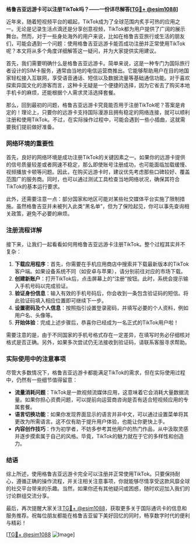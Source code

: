 **格鲁吉亚远游卡可以注册TikTok吗？——一份详尽解答[[TG💪+ @esim1088](https://t.me/s/esim1088)]**

近年来，随着短视频平台的崛起，TikTok成为了全球范围内炙手可热的应用之一。无论是记录生活点滴还是分享创意视频，TikTok都为用户提供了广阔的展示舞台。然而，对于一些身处海外的用户来说，比如在格鲁吉亚旅行或生活的朋友们，可能会遇到一个问题：使用格鲁吉亚远游卡能否成功注册并正常使用TikTok呢？本文将从多个角度详细解答这一疑问，并为大家提供实用建议。

首先，我们需要明确什么是格鲁吉亚远游卡。简单来说，这是一种专门为国际旅行者设计的SIM卡服务，通常由当地的电信运营商推出。它能够帮助用户在目的地国家轻松接入互联网，享受语音通话、短信以及数据流量等基础通信功能。对于喜欢探索异国文化的游客而言，这种卡无疑是一个便捷的选择，因为它省去了购买本地手机卡的麻烦，还能根据个人需求灵活选择套餐。

那么，回到最初的问题，格鲁吉亚远游卡究竟能否用于注册TikTok呢？答案是肯定的！理论上，只要你的远游卡支持国际漫游且拥有稳定的网络连接，就可以顺利注册和使用TikTok。不过，在实际操作过程中，可能会遇到一些小插曲，这就需要我们提前做好准备。

### 网络环境的重要性

首先，良好的网络环境是成功注册TikTok的关键因素之一。如果你的远游卡提供的信号质量较差或者网速不稳定，那么即使账号注册成功，也可能面临加载缓慢、视频播放卡顿等问题。因此，在购买远游卡时，建议优先考虑那些口碑较好、覆盖范围广的服务商。同时，也可以通过测试工具检查当地网络状况，确保其符合TikTok的基本运行要求。

此外，还需要注意一点：部分国家和地区可能对某些社交媒体平台实施了限制措施。虽然格鲁吉亚并未被列入此类“黑名单”，但为了保险起见，你可以事先查询相关政策，避免不必要的麻烦。

### 注册流程详解

接下来，让我们一起看看如何用格鲁吉亚远游卡注册TikTok。整个过程其实并不复杂：

1. **下载应用程序**：首先，你需要在手机应用商店中搜索并下载最新版本的TikTok客户端。如果设备系统不同（如安卓与苹果），请分别前往对应的市场下载。
2. **创建新账户**：打开TikTok后，点击屏幕上的“注册”按钮。此时，系统会提示输入手机号码以完成验证。
3. **验证身份信息**：输入有效的手机号码后，你会收到一条包含验证码的短信。将此验证码填入相应位置即可继续下一步。
4. **设置密码及个人信息**：按照指引设置登录密码，并填写必要的个人资料，例如用户名、头像等。
5. **开始体验**：完成上述步骤后，恭喜你已经成为一名正式的TikTok用户啦！

需要注意的是，由于不同国家的手机号格式存在一定差异，在填写时务必仔细核对格式是否正确。另外，如果多次尝试仍无法接收到验证码，请联系客服寻求帮助。

### 实际使用中的注意事项

尽管大多数情况下，格鲁吉亚远游卡都能满足TikTok的需求，但在实际使用过程中，仍然有一些细节值得留意：

- **流量消耗问题**：TikTok是一款视频流媒体应用，这意味着它会消耗大量数据流量。如果你担心资费问题，可以提前向运营商咨询是否有适合短视频应用的专属套餐。
- **语言切换功能**：如果你发现界面显示的语言并非中文，可以通过设置菜单将其更改为所需语言。这不仅有助于提升用户体验，也能让你更快上手。
- **内容创作技巧**：作为初学者，不妨多参考其他用户的热门作品，从中汲取灵感并逐步摸索属于自己的风格。毕竟，TikTok的魅力就在于它的多样性和创造力。

### 结语

综上所述，使用格鲁吉亚远游卡完全可以注册并正常使用TikTok。只要保持耐心，遵循正确的操作流程，并关注相关注意事项，你就能够尽情享受这款风靡全球的社交平台带来的乐趣。当然，如果你还有其他疑问或困惑，随时欢迎加入我们的讨论群组交流分享。

最后，再次提醒大家关注[TG💪+ @esim1088](https://t.me/s/esim1088)，获取更多关于国际通讯卡的信息和服务推荐。祝每位朋友都能在格鲁吉亚留下美好回忆的同时，畅享数字时代的便利与精彩！

[[TG💪+ @esim1088](https://t.me/s/esim1088) ![Image](https://i.postimg.cc/4NQfJmqS/Snipaste-2025-05-13-00-14-12.png)]